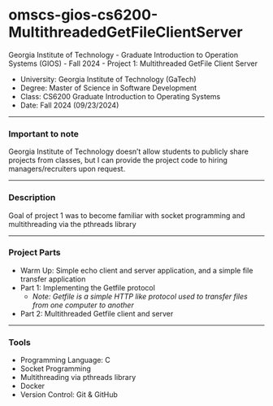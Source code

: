 # omscs-gios-cs6200-MultithreadedGetFileClientServer
Georgia Institute of Technology - Graduate Introduction to Operation Systems (GIOS) - Fall 2024 - Project 1: Multithreaded GetFile Client Server

* University: Georgia Institute of Technology (GaTech)
* Degree: Master of Science in Software Development
* Class: CS6200 Graduate Introduction to Operating Systems
* Date: Fall 2024 (09/23/2024)

---
### Important to note

Georgia Institute of Technology doesn’t allow students to publicly share projects from classes, but I can provide the project code to hiring managers/recruiters upon request.

---
### Description

Goal of project 1 was to become familiar with socket programming and multithreading via the pthreads library 

---
### Project Parts

* Warm Up: Simple echo client and server application, and a simple file transfer application 
* Part 1: Implementing the Getfile protocol 
   * *Note: Getfile is a simple HTTP like protocol used to transfer files from one computer to another*
* Part 2: Multithreaded Getfile client and server

---
### Tools

* Programming Language: C
* Socket Programming
* Multithreading via pthreads library
* Docker
* Version Control: Git & GitHub

